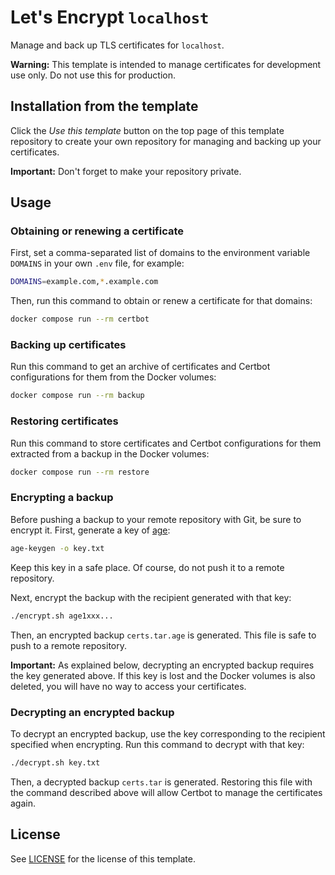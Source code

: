 # Let's Encrypt `localhost`

Manage and back up TLS certificates for `localhost`.

**Warning:** This template is intended to manage certificates for development
use only. Do not use this for production.

## Installation from the template

Click the _Use this template_ button on the top page of this template repository
to create your own repository for managing and backing up your certificates.

**Important:** Don't forget to make your repository private.

## Usage

### Obtaining or renewing a certificate

First, set a comma-separated list of domains to the environment variable
`DOMAINS` in your own `.env` file, for example:

```sh
DOMAINS=example.com,*.example.com
```

Then, run this command to obtain or renew a certificate for that domains:

```sh
docker compose run --rm certbot
```

### Backing up certificates

Run this command to get an archive of certificates and Certbot configurations
for them from the Docker volumes:

```sh
docker compose run --rm backup
```

### Restoring certificates

Run this command to store certificates and Certbot configurations for them
extracted from a backup in the Docker volumes:

```sh
docker compose run --rm restore
```

### Encrypting a backup

Before pushing a backup to your remote repository with Git, be sure to encrypt
it. First, generate a key of [age](https://github.com/FiloSottile/age):

```sh
age-keygen -o key.txt
```

Keep this key in a safe place. Of course, do not push it to a remote repository.

Next, encrypt the backup with the recipient generated with that key:

```sh
./encrypt.sh age1xxx...
```

Then, an encrypted backup `certs.tar.age` is generated. This file is safe to
push to a remote repository.

**Important:** As explained below, decrypting an encrypted backup requires the
key generated above. If this key is lost and the Docker volumes is also deleted,
you will have no way to access your certificates.

### Decrypting an encrypted backup

To decrypt an encrypted backup, use the key corresponding to the recipient
specified when encrypting. Run this command to decrypt with that key:

```sh
./decrypt.sh key.txt
```

Then, a decrypted backup `certs.tar` is generated. Restoring this file with the
command described above will allow Certbot to manage the certificates again.

## License

See [LICENSE](LICENSE) for the license of this template.
